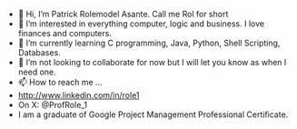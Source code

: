 - 👋 Hi, I’m Patrick Rolemodel Asante. Call me Rol for short
- 👀 I’m interested in everything computer, logic and business. I love finances and computers.
- 🌱 I’m currently learning C programming, Java, Python, Shell Scripting, Databases.
- 💞️ I’m not looking to collaborate for now but I will let you know as when I need one.
- 📫 How to reach me ...
-   http://www.linkedin.com/in/role1
-   On X: @ProfRole_1
-   I am a graduate of Google Project Management Professional Certificate.

<!---
alxse19/alxse19 is a ✨ special ✨ repository because its `README.md` (this file) appears on your GitHub profile.
You can click the Preview link to take a look at your changes.
--->
